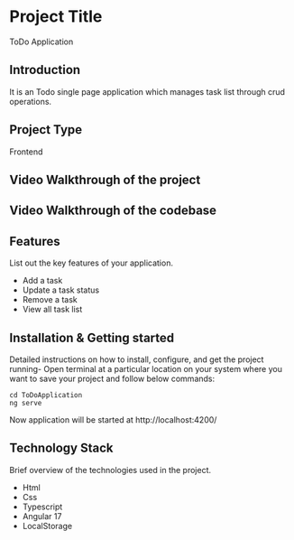 # Project Title 
  ToDo Application

## Introduction
 It is an Todo single page application which manages task list through crud operations.

## Project Type
Frontend 





## Video Walkthrough of the project


## Video Walkthrough of the codebase


## Features
List out the key features of your application.

- Add a task
- Update a task status
- Remove a task
- View all task list



## Installation & Getting started
Detailed instructions on how to install, configure, and get the project running-
Open terminal at a particular location on your system where you want to save your project and follow below commands:

```git clone https://github.com/akt0001c/ToDoRepo.git
cd ToDoApplication
ng serve
```
Now application will be started at  http://localhost:4200/





## Technology Stack
 Brief overview of the technologies used in the project.

- Html
- Css
- Typescript
- Angular 17
- LocalStorage
